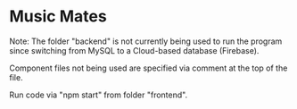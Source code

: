 # Music Mates

Note: The folder "backend" is not currently being used to run the program since switching from MySQL to a Cloud-based database (Firebase).

Component files not being used are specified via comment at the top of the file.

Run code via "npm start" from folder "frontend".
